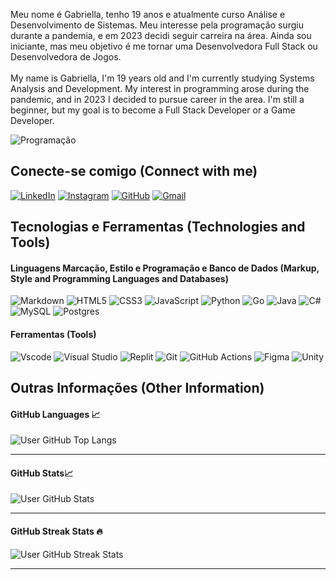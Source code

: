 Meu nome é Gabriella, tenho 19 anos e atualmente curso Análise e Desenvolvimento de Sistemas. Meu interesse pela programação surgiu durante a pandemia, e em 2023 decidi seguir carreira na área. Ainda sou iniciante, mas meu objetivo é me tornar uma Desenvolvedora Full Stack ou Desenvolvedora de Jogos.
<br><br>
My name is Gabriella, I'm 19 years old and I'm currently studying Systems Analysis and Development. My interest in programming arose during the pandemic, and in 2023 I decided to pursue career in the area. I'm still a beginner, but my goal is to become a Full Stack Developer or a Game Developer.

<img src="https://hellocoding.de/images/category/allgemein/programmieren-lernen/thumb/dark-programmieren-lernen.jpg" alt="Programação">

## Conecte-se comigo (Connect with me)

[![LinkedIn](https://img.shields.io/badge/LinkedIn-0077B5?style=for-the-badge&logo=linkedin&logoColor=white)](https://www.linkedin.com/in/gabriellasbatista/)
[![Instagram](https://img.shields.io/badge/-Instagram-%23E4405F?style=for-the-badge&logo=instagram&logoColor=white)](https://www.instagram.com/bagi_batista/)
[![GitHub](https://img.shields.io/badge/GitHub-100000?style=for-the-badge&logo=github&logoColor=white)](https://github.com/pixelfritz)
[![Gmail](https://img.shields.io/badge/Gmail-333333?style=for-the-badge&logo=gmail&logoColor=red)](mailto:gabriella.sbatista14@gmail.com)



## Tecnologias e Ferramentas (Technologies and Tools)

#### Linguagens Marcação, Estilo e Programação e Banco de Dados (Markup, Style and Programming Languages and Databases)
![Markdown](https://img.shields.io/badge/Markdown-000?style=for-the-badge&logo=markdown)
![HTML5](https://img.shields.io/badge/HTML5-E34F26?style=for-the-badge&logo=html5&logoColor=white)
![CSS3](https://img.shields.io/badge/CSS3-1572B6?style=for-the-badge&logo=css3&logoColor=white)
![JavaScript](https://img.shields.io/badge/JavaScript-F7DF1E?style=for-the-badge&logo=javascript&logoColor=black)
![Python](https://img.shields.io/badge/python-3670A0?style=for-the-badge&logo=python&logoColor=ffdd54)
![Go](https://img.shields.io/badge/go-%2300ADD8.svg?style=for-the-badge&logo=go&logoColor=white)
![Java](https://img.shields.io/badge/java-%23ED8B00.svg?style=for-the-badge&logo=openjdk&logoColor=white)
![C#](https://img.shields.io/badge/c%23-%23239120.svg?style=for-the-badge&logo=csharp&logoColor=white)
![MySQL](https://img.shields.io/badge/MySQL-00000F?style=for-the-badge&logo=mysql&logoColor=white)
![Postgres](https://img.shields.io/badge/postgres-%23316192.svg?style=for-the-badge&logo=postgresql&logoColor=white)

#### Ferramentas (Tools)

![Vscode](https://img.shields.io/badge/VSCODE-007ACC?style=for-the-badge&logo=visual-studio-code&logoColor=white)
![Visual Studio](https://img.shields.io/badge/Visual%20Studio-5C2D91.svg?style=for-the-badge&logo=visual-studio&logoColor=white)
![Replit](https://img.shields.io/badge/Replit-DD1200?style=for-the-badge&logo=Replit&logoColor=white)
![Git](https://img.shields.io/badge/GIT-E44C30?style=for-the-badge&logo=git&logoColor=white)
![GitHub Actions](https://img.shields.io/badge/github%20actions-%232671E5.svg?style=for-the-badge&logo=githubactions&logoColor=white)
![Figma](https://img.shields.io/badge/figma-%23F24E1E.svg?style=for-the-badge&logo=figma&logoColor=white)
![Unity](https://img.shields.io/badge/unity-%23000000.svg?style=for-the-badge&logo=unity&logoColor=white)



## Outras Informações (Other Information)

#### GitHub Languages 📈

![User GitHub Top Langs](https://github-readme-stats.vercel.app/api/top-langs/?username=pixelfritz&layout=compact&border_color=00BFBF&title_color=E94D5F&text_color=E94D5F&bg_color=000)

---

#### GitHub Stats📈

![User GitHub Stats](https://github-readme-stats.vercel.app/api?username=pixelfritz&theme=transparent&show_icons=true&border_color=00BFBF&title_color=E94D5F&icon_color=00BFBF&text_color=c9d1d9&bg_color=000)

---

#### GitHub Streak Stats 🔥

![User GitHub Streak Stats](https://github-readme-streak-stats.herokuapp.com/?user=pixelfritz&theme=transparent&border=00BFBF&background=000&stroke=00BFBF&ring=E94D5F&fire=E94D5F&currStreakNum=E94D5F&sideNums=E94D5F&currStreakLabel=00BFBF&sideLabels=00BFBF&dates=FFF)

---

